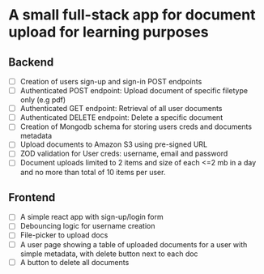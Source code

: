 # A small full-stack app for document upload for learning purposes

## Backend

- [ ] Creation of users sign-up and sign-in POST endpoints
- [ ] Authenticated POST endpoint: Upload document of specific filetype only (e.g pdf)
- [ ] Authenticated GET endpoint: Retrieval of all user documents
- [ ] Authenticated DELETE endpoint: Delete a specific document
- [ ] Creation of Mongodb schema for storing users creds and documents metadata
- [ ] Upload documents to Amazon S3 using pre-signed URL
- [ ] ZOD validation for User creds: username, email and password
- [ ] Document uploads limited to 2 items and size of each <=2 mb in a day and no more than total of 10 items per user.

## Frontend

- [ ] A simple react app with sign-up/login form
- [ ] Debouncing logic for username creation
- [ ] File-picker to upload docs
- [ ] A user page showing a table of uploaded documents for a user with simple metadata, with delete button next to each doc
- [ ] A button to delete all documents
